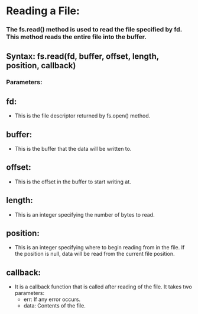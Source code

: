 # Reading a File:

### The fs.read() method is used to read the file specified by fd. This method reads the entire file into the buffer.

## Syntax: fs.read(fd, buffer, offset, length, position, callback)

### Parameters:

## fd:

- This is the file descriptor returned by fs.open() method.

## buffer:

- This is the buffer that the data will be written to.

## offset:

- This is the offset in the buffer to start writing at.

## length:

- This is an integer specifying the number of bytes to read.

## position:

- This is an integer specifying where to begin reading from in the file. If the position is null, data will be read from the current file position.

## callback:

- It is a callback function that is called after reading of the file. It takes two parameters:
  - err: If any error occurs.
  - data: Contents of the file.
